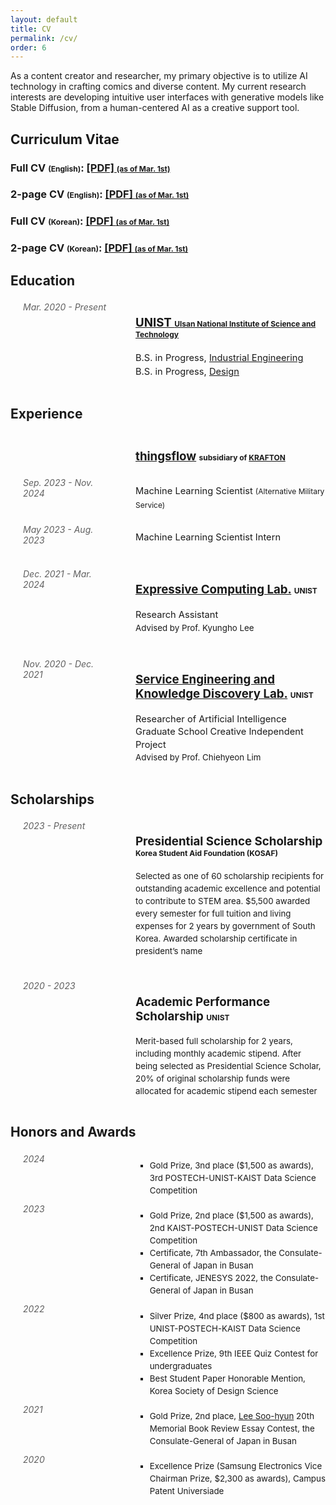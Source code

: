 ```yaml
---
layout: default
title: CV
permalink: /cv/
order: 6
---
```

<head>
<style>
.about-grid {
    display: grid;
    grid-template-columns: 160px auto;
    column-gap: 40px;
    font-size: 16px;
    margin-top: 10px;
    margin-bottom: 20px;
}
.about-grid .section-title {
    margin: 0;
    justify-self: start;
    align-self: start;
    font-size: 0.875em;
    padding-top: 4px;
    padding-left: 20px;
}
.section-title {
    color: #606060;
    font-style: italic;
}
</style>
</head>

<p class="sponsors">
As a content creator and researcher, my primary objective is to utilize AI technology in crafting comics and diverse content. My current research interests are developing intuitive user interfaces with generative models like Stable Diffusion, from a human-centered AI as a creative support tool.
</p>

<h2>Curriculum Vitae</h2>
<div class="news-entries grid-2">
<div class="entry-item course">
    <h3 class="entry-title">Full CV <span style="font-size: 9pt;">(English)</span>: <a href="/assets/cv/20240301_SeonukKim_EN_CV.pdf">[PDF] <span style="font-size: 9pt;">(as of Mar. 1st)</span></a></h3>
    <h3 class="entry-title">2-page CV <span style="font-size: 9pt;">(English)</span>: <a href="/assets/cv/20240301_SeonukKim_EN_Resume.pdf">[PDF] <span style="font-size: 9pt;">(as of Mar. 1st)</span></a></h3>
</div>
<div class="entry-item course">
    <h3 class="entry-title">Full CV <span style="font-size: 9pt;">(Korean)</span>: <a href="/assets/cv/20240301_SeonukKim_KO_CV.pdf">[PDF] <span style="font-size: 9pt;">(as of Mar. 1st)</span></a></h3>
    <h3 class="entry-title">2-page CV <span style="font-size: 9pt;">(Korean)</span>: <a href="/assets/cv/20240301_SeonukKim_KO_Resume.pdf">[PDF] <span style="font-size: 9pt;">(as of Mar. 1st)</span></a></h3>
</div>
</div>

<h2>Education</h2>
<div class="about-grid section">
	<div class="section-title">Mar. 2020 - Present</div>
	<div class="about-content">
		<h3 class="entry-title"><a href="https://www.unist.ac.kr/">UNIST <span style="font-size: 9pt;">Ulsan National Institute of Science and Technology</span></a></h3>
    <p style="font-size: 11pt; line-height: 150%;">
      B.S. in Progress, <a href="https://ie.unist.ac.kr/">Industrial Engineering</a><br>
      B.S. in Progress, <a href="https://design.unist.ac.kr/">Design</a></p>
</div>
</div>

<h2>Experience</h2>
<div class="about-grid section">
	<div class="section-title"></div>
	<div class="about-content">
      <h3 class="entry-title"><a href="https://thingsflow.com/">thingsflow</a> <span style="font-size: 9pt;">subsidiary of <a href="https://www.krafton.com/">KRAFTON</a></span></h3>
  </div>
  <div class="section-title">Sep. 2023 - Nov. 2024</div>
	<div class="about-content">
    <p style="font-size: 11pt; line-height: 150%;">
        Machine Learning Scientist <span style="font-size: 9pt;"> (Alternative Military Service)</span><br></p>
  </div>
  <div class="section-title">May  2023 - Aug. 2023</div>
	<div class="about-content">
    <p style="font-size: 11pt; line-height: 150%;">
      Machine Learning Scientist Intern <br></p>
  </div>
</div>

<div class="about-grid section">
	<div class="section-title">Dec. 2021 - Mar. 2024</div>
	<div class="about-content">
		<h3 class="entry-title"><a href="https://www.klee141.com/">Expressive Computing Lab.</a> <span style="font-size: 9pt;">UNIST</span></h3>
      <p style="font-size: 11pt; line-height: 140%;">
        Research Assistant
      <br>
      <span style="font-size: 10pt;">Advised by Prof. Kyungho Lee</span>
      </p>
</div>
</div>

<div class="about-grid section">
	<div class="section-title">Nov. 2020 - Dec. 2021</div>
	<div class="about-content">
		<h3 class="entry-title"><a href="https://service.unist.ac.kr/">Service Engineering and Knowledge Discovery Lab.</a> <span style="font-size: 9pt;">UNIST</span></h3>
      <p style="font-size: 11pt; line-height: 140%;">
        Researcher of Artificial Intelligence Graduate School Creative Independent Project
    <br>
    <span style="font-size: 10pt;">Advised by Prof. Chiehyeon Lim</span>
      </p>
</div>
</div>

<h2>Scholarships</h2>
<div class="about-grid section">
	<div class="section-title">2023 - Present</div>
	<div class="about-content">
		<h3 class="entry-title">Presidential Science Scholarship <span style="font-size: 9pt;">Korea Student Aid Foundation (KOSAF)</span></h3>
      <p style="font-size: 10pt; line-height: 150%;">
       Selected as one of 60 scholarship recipients for outstanding academic excellence and potential to contribute to STEM area. $5,500 awarded every semester for full tuition and living expenses for 2 years by government of South Korea. Awarded scholarship certificate in president’s name
      </p>
</div>
</div>

<div class="about-grid section">
	<div class="section-title">2020 - 2023</div>
	<div class="about-content">
		<h3 class="entry-title">Academic Performance Scholarship <span style="font-size: 9pt;">UNIST</span></h3>
      <p style="font-size: 10pt; line-height: 150%;">
       Merit-based full scholarship for 2 years, including monthly academic stipend. After being selected as Presidential Science Scholar, 20% of original scholarship funds were allocated for academic stipend each semester
      </p>  
</div>
</div>

<h2>Honors and Awards</h2>
<div class="about-grid section">
	<div class="section-title">2024</div>
	<div class="about-content">
    <ul style="list-style-type:square; font-size: 10pt; line-height: 150%; margin-bottom: 5px; padding-bottom: 2px;">
      <li>Gold Prize, 3nd place ($1,500 as awards), 3rd POSTECH-UNIST-KAIST Data Science Competition</li> 
    </ul>  
  </div>

  <div class="section-title">2023</div>
	<div class="about-content">
    <ul style="list-style-type:square; font-size: 10pt; line-height: 150%; margin-bottom: 5px; padding-bottom: 2px;">
      <li>Gold Prize, 2nd place ($1,500 as awards), 2nd KAIST-POSTECH-UNIST Data Science Competition</li> 
      <li>Certificate, 7th Ambassador, the Consulate-General of Japan in Busan</li> 
      <li>Certificate, JENESYS 2022, the Consulate-General of Japan in Busan</li> 
    </ul>  
  </div>

  <div class="section-title">2022</div>
	<div class="about-content">
    <ul style="list-style-type:square; font-size: 10pt; line-height: 150%; margin-bottom: 5px; padding-bottom: 2px;">
      <li>Silver Prize, 4nd place ($800 as awards), 1st UNIST-POSTECH-KAIST Data Science Competition</li>
      <li>Excellence Prize, 9th IEEE Quiz Contest for undergraduates</li>
      <li>Best Student Paper Honorable Mention, Korea Society of Design Science</li>
    </ul>  
  </div>

  <div class="section-title">2021</div>
	<div class="about-content">
    <ul style="list-style-type:square; font-size: 10pt; line-height: 150%; margin-bottom: 5px; padding-bottom: 2px;">
      <li>Gold Prize, 2nd place, <a href="https://www.donga.com/en/article/all/20011231/210363/1/">Lee Soo-hyun</a> 20th Memorial Book Review Essay Contest, the Consulate-General of Japan in Busan</li>
    </ul>  
  </div>

  <div class="section-title">2020</div>
	<div class="about-content">
    <ul style="list-style-type:square; font-size: 10pt; line-height: 150%; margin-bottom: 5px; padding-bottom: 2px;">
      <li>Excellence Prize (Samsung Electronics Vice Chairman Prize, $2,300 as awards), Campus Patent Universiade</li>
    </ul>  
  </div>
</div>
